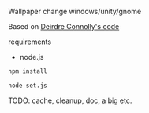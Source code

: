 Wallpaper change windows/unity/gnome

Based on [Deirdre Connolly's code](https://github.com/dconnolly/chromecast-backgrounds)

requirements
* node.js

```bash
npm install
```

```bash
node set.js
```

TODO: cache, cleanup, doc, a big etc.